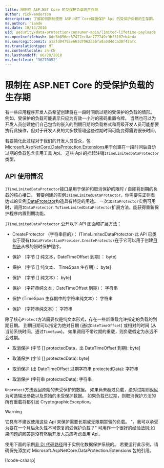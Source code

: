 ```yaml
---
title: 限制在 ASP.NET Core 的受保护负载的生存期
author: rick-anderson
description: 了解如何限制使用 ASP.NET Core数据保护 Api 的受保护负载的生存期。
ms.author: riande
ms.date: 10/14/2016
uid: security/data-protection/consumer-apis/limited-lifetime-payloads
ms.openlocfilehash: 8dc3b856ec67477ec8ae777749c9bf3107eb4eda
ms.sourcegitcommit: a1afd04758e663d7062a5bfa8a0d4dca38f42afc
ms.translationtype: MT
ms.contentlocale: zh-CN
ms.lasthandoff: 06/20/2018
ms.locfileid: "36278052"
---
```

# <a name="limit-the-lifetime-of-protected-payloads-in-aspnet-core"></a>限制在 ASP.NET Core 的受保护负载的生存期

有一些应用程序开发人员希望创建将在一段时间后过期的受保护的负载的情形。 例如，受保护的负载可能表示只应为有效一小时的密码重置令牌。 当然也可以为开发人员创建他们自己包含的嵌入的到期日期的负载格式和高级开发人员可能想要执行此操作，但对于开发人员的大多数管理这些过期时间可能变得需要很长时间。

若要简化此过程对于我们的开发人员受众，包[Microsoft.AspNetCore.DataProtection.Extensions](https://www.nuget.org/packages/Microsoft.AspNetCore.DataProtection.Extensions/)用于创建在一段时间后自动过期的负载包含实用工具 Api。 这些 Api 的挂起注销`ITimeLimitedDataProtector`类型。

## <a name="api-usage"></a>API 使用情况

`ITimeLimitedDataProtector`接口是用于保护和取消保护的限时 / 自即将到期的负载的核心接口。 若要创建的实例`ITimeLimitedDataProtector`，你需要先正则表达式的实例[IDataProtector](xref:security/data-protection/consumer-apis/overview)构造具有特定的用途。 一次`IDataProtector`实例可用时，调用`IDataProtector.ToTimeLimitedDataProtector`扩展方法，能获得重新保护程序内置到期功能。

`ITimeLimitedDataProtector` 公开以下 API 图面和扩展方法：

* CreateProtector （字符串目的）： ITimeLimitedDataProtector-此 API 已类似于现有`IDataProtectionProvider.CreateProtector`在于它可以用于创建[目的链](xref:security/data-protection/consumer-apis/purpose-strings)从根的限时保护程序。

* 保护 （字节 [] 纯文本，DateTimeOffset 到期）： byte]

* 保护 （字节 [] 纯文本、 TimeSpan 生存期）： byte]

* 保护 （字节 [] 纯文本）： byte]

* 保护 （字符串纯文本，DateTimeOffset 到期）： 字符串

* 保护 (TimeSpan 生存期中的字符串纯文本）： 字符串

* 保护 （字符串纯文本）： 字符串

除了核心`Protect`方法需要仅是纯文本形式，存在一些新重载允许指定的负载的到期日期。 到期日期可以指定为绝对日期 (通过`DateTimeOffset`) 或相对的时间 (从当前系统时间，通过`TimeSpan`)。 如果调用不带过期的重载，则负载假定为永远不会过期。

* 取消保护 (字节 [] protectedData，出 DateTimeOffset 到期): byte]

* 取消保护 (字节 [] protectedData): byte]

* 取消保护 (出 DateTimeOffset 过期字符串 protectedData): 字符串

* 取消保护 (字符串 protectedData): 字符串

`Unprotect`方法返回原始的未受保护的数据。 如果尚未超过负载，绝对过期则返回为可选输出参数以及原始的未受保护数据。 如果负载已过期，则取消保护方法的所有重载将都引发 CryptographicException。

>[!WARNING]
> 它具有不建议使用这些 Api 来保护需要长期或无限期暂留的负载。 "，我可以承受为要在一个月后永久性不可恢复的受保护负载？" 可用作一个很好的经验法则;如果问题的回答是没有然后开发人员应考虑备用 Api。

使用下面的示例[非 DI 代码路径](xref:security/data-protection/configuration/non-di-scenarios)用于实例化数据保护系统的。 若要运行此示例，请确保先添加对 Microsoft.AspNetCore.DataProtection.Extensions 包的引用。

[!code-csharp[](limited-lifetime-payloads/samples/limitedlifetimepayloads.cs)]
